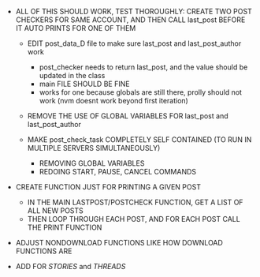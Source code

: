 

- ALL OF THIS SHOULD WORK, TEST THOROUGHLY: CREATE TWO POST CHECKERS FOR SAME ACCOUNT, AND THEN CALL last_post BEFORE IT AUTO PRINTS FOR ONE OF THEM
  - EDIT post_data_D file to make sure last_post and last_post_author work
    - post_checker needs to return last_post, and the value should be updated in the class
    - main FILE SHOULD BE FINE
    - works for one because globals are still there, prolly should not work (nvm doesnt work beyond first iteration)

  - REMOVE THE USE OF GLOBAL VARIABLES FOR last_post and last_post_author 

  - MAKE post_check_task COMPLETELY SELF CONTAINED (TO RUN IN MULTIPLE SERVERS SIMULTANEOUSLY)
    - REMOVING GLOBAL VARIABLES
    - REDOING START, PAUSE, CANCEL COMMANDS

- CREATE FUNCTION JUST FOR PRINTING A GIVEN POST
  - IN THE MAIN LASTPOST/POSTCHECK FUNCTION, GET A LIST OF ALL NEW POSTS
  - THEN LOOP THROUGH EACH POST, AND FOR EACH POST CALL THE PRINT FUNCTION

- ADJUST NONDOWNLOAD FUNCTIONS LIKE HOW DOWNLOAD FUNCTIONS ARE

- ADD FOR *STORIES* and *THREADS*
